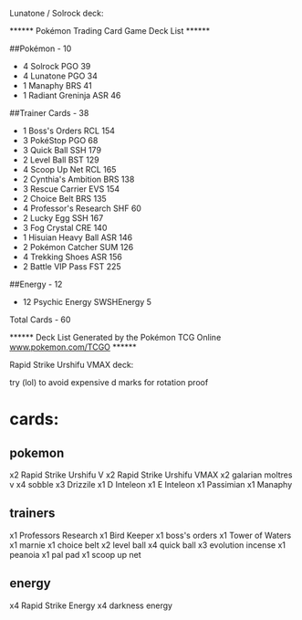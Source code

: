 Lunatone / Solrock deck:


****** Pokémon Trading Card Game Deck List ******

##Pokémon - 10
* 4 Solrock PGO 39
* 4 Lunatone PGO 34
* 1 Manaphy BRS 41
* 1 Radiant Greninja ASR 46

##Trainer Cards - 38
* 1 Boss's Orders RCL 154
* 3 PokéStop PGO 68
* 3 Quick Ball SSH 179
* 2 Level Ball BST 129
* 4 Scoop Up Net RCL 165
* 2 Cynthia's Ambition BRS 138
* 3 Rescue Carrier EVS 154
* 2 Choice Belt BRS 135
* 4 Professor's Research SHF 60
* 2 Lucky Egg SSH 167
* 3 Fog Crystal CRE 140
* 1 Hisuian Heavy Ball ASR 146
* 2 Pokémon Catcher SUM 126
* 4 Trekking Shoes ASR 156
* 2 Battle VIP Pass FST 225

##Energy - 12

* 12 Psychic Energy SWSHEnergy 5

Total Cards - 60

****** Deck List Generated by the Pokémon TCG Online www.pokemon.com/TCGO ******


Rapid Strike Urshifu VMAX  deck:

try (lol) to avoid expensive d marks for rotation proof


# cards:
## pokemon
x2 Rapid Strike Urshifu V 
x2 Rapid Strike Urshifu VMAX 
x2 galarian moltres v
x4 sobble
x3 Drizzile
x1 D Inteleon
x1 E Inteleon
x1 Passimian
x1 Manaphy
## trainers
x1 Professors Research
x1 Bird Keeper
x1 boss's orders
x1 Tower of Waters
x1 marnie
x1 choice belt
x2 level ball
x4 quick ball
x3 evolution incense
x1 peanoia
x1 pal pad
x1 scoop up net
## energy
x4 Rapid Strike Energy
x4 darkness energy

